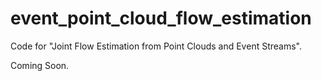 # event_point_cloud_flow_estimation
Code for "Joint Flow Estimation from Point Clouds and Event Streams".

Coming Soon.

